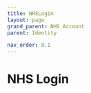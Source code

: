 ```yaml
---
title: NHSLogin
layout: page
grand_parent: NHS Account
parent: Identity

nav_order: 8.1
---
```



# NHS Login
